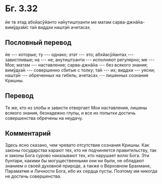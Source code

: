 # Бг. 3.32
йе тв этад абхйасӯйанто
на̄нутишт̣ханти ме матам
сарва-джн̃а̄на-вимӯд̣ха̄м̇с та̄н
виддхи нашт̣а̄н ачетасах̣
## Пословный перевод

йе --- которые; ту --- однако; этат --- это; абхйасӯйантах̣ ---
завистливые; на --- не; анутишт̣ханти --- исполняют регулярно; ме ---
Мое; матам --- наставление; сарва-джн̃а̄на --- без всякого знания;
вимӯд̣ха̄н --- совершенно сбитые с толку; та̄н --- их; виддхи --- уясни;
нашт̣а̄н --- обреченных на гибель; ачетасах̣ --- лишенных сознания Кришны.

## Перевод

Те же, кто из злобы и зависти отвергает Мои наставления, лишены всякого
знания, безнадежно глупы, и все их попытки достичь совершенства обречены
на неудачу.

## Комментарий

Здесь ясно сказано, чем чревато отсутствие сознания Кришны. Как законы
государства карают тех, кто не подчиняется правительству, так и законы
Бога сурово наказывают тех, кто нарушает волю Бога. Эти бунтари, какими
бы могущественными они ни были, не обладают знанием о своей духовной
природе, а также о Верховном Брахмане, Параматме и Личности Бога, ибо их
сердца пусты. Поэтому им никогда не достичь совершенства.
